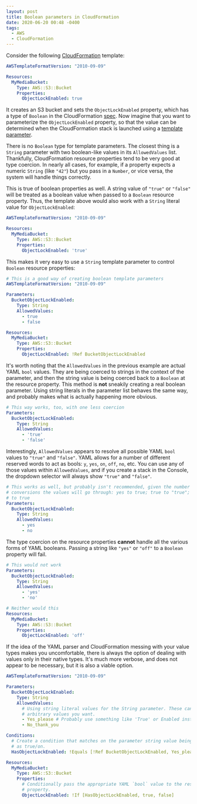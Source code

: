```yaml
---
layout: post
title: Boolean parameters in CloudFormation
date: 2020-06-20 00:48 -0400
tags:
  - AWS
  - CloudFormation
---
```


Consider the following [CloudFormation](https://aws.amazon.com/cloudformation/) template:

```yaml
AWSTemplateFormatVersion: "2010-09-09"

Resources:
  MyMediaBucket:
    Type: AWS::S3::Bucket
    Properties:
      ObjectLockEnabled: true
```

It creates an S3 bucket and sets the `ObjectLockEnabled` property, which has a type of `Boolean` in the CloudFormation [spec](https://docs.aws.amazon.com/AWSCloudFormation/latest/UserGuide/aws-properties-s3-bucket.html#cfn-s3-bucket-objectlockenabled). Now imagine that you want to parameterize the `ObjectLockEnabled` property, so that the value can be determined when the CloudFormation stack is launched using a [template parameter](https://docs.aws.amazon.com/AWSCloudFormation/latest/UserGuide/parameters-section-structure.html).

There is no `Boolean` type for template parameters. The closest thing is a `String` parameter with two boolean-like values in its `AllowedValues` list. Thankfully, CloudFormation resource properties tend to be very good at type coercion. In nearly all cases, for example, if a property expects a numeric `String` (like `"42"`) but you pass in a `Number`, or vice versa, the system will handle things correctly.

This is true of boolean properties as well. A string value of `"true"` or `"false"` will be treated as a boolean value when passed to a `Boolean` resource property. Thus, the template above would also work with a `String` literal value for `ObjectLockEnabled`:

```yaml
AWSTemplateFormatVersion: "2010-09-09"

Resources:
  MyMediaBucket:
    Type: AWS::S3::Bucket
    Properties:
      ObjectLockEnabled: 'true'
```

This makes it very easy to use a `String` template parameter to control `Boolean` resource properties:

```yaml
# This is a good way of creating boolean template parameters
AWSTemplateFormatVersion: "2010-09-09"

Parameters:
  BucketObjectLockEnabled:
    Type: String
    AllowedValues:
      - true
      - false

Resources:
  MyMediaBucket:
    Type: AWS::S3::Bucket
    Properties:
      ObjectLockEnabled: !Ref BucketObjectLockEnabled
```

It's worth noting that the `AllowedValues` in the previous example are actual YAML `bool` values. They are being coerced to strings in the context of the parameter, and then the string value is being coerced back to a `Boolean` at the resource property. This method is **not** sneakily creating a real boolean parameter. Using string literals in the parameter list behaves the same way, and probably makes what is actually happening more obvious.

```yaml
# This way works, too, with one less coercion
Parameters:
  BucketObjectLockEnabled:
    Type: String
    AllowedValues:
      - 'true'
      - 'false'
```

Interestingly, `AllowedValues` appears to resolve all possible YAML `bool` values to `"true"` and `"false"`. YAML allows for a number of different reserved words to act as bools: `y`, `yes`, `on`, `off`, `no`, etc. You can use any of those values within `AllowedValues`, and if you create a stack in the Console, the dropdown selector will always show `"true"` and `"false"`.

```yaml
# This works as well, but probably isn't recommended, given the number of
# conversions the values will go through: yes to true; true to "true"; "true"
# to true
Parameters:
  BucketObjectLockEnabled:
    Type: String
    AllowedValues:
      - yes
      - no
```

The type coercion on the resource properties **cannot** handle all the various forms of YAML booleans. Passing a string like `"yes"` or `"off"` to a `Boolean` property will fail.

```yaml
# This would not work
Parameters:
  BucketObjectLockEnabled:
    Type: String
    AllowedValues:
      - 'yes'
      - 'no'
```

```yaml
# Neither would this
Resources:
  MyMediaBucket:
    Type: AWS::S3::Bucket
    Properties:
      ObjectLockEnabled: 'off'
```

If the idea of the YAML parser and CloudFormation messing with your value types makes you uncomfortable, there is always the option of dealing with values only in their native types. It's much more verbose, and does not appear to be necessary, but it is also a viable option.

```yaml
AWSTemplateFormatVersion: "2010-09-09"

Parameters:
  BucketObjectLockEnabled:
    Type: String
    AllowedValues:
      # Using string literal values for the String parameter. These can be any
      # arbitrary values you want.
      - Yes_please # Probably use something like 'True' or Enabled instead
      - No_thank_you

Conditions:
  # Create a condition that matches on the parameter string value being treated
  # as true/on.
  HasObjectLockEnabled: !Equals [!Ref BucketObjectLockEnabled, Yes_please]

Resources:
  MyMediaBucket:
    Type: AWS::S3::Bucket
    Properties:
      # Conditionally pass the appropriate YAML `bool` value to the resource
      # property.
      ObjectLockEnabled: !If [HasObjectLockEnabled, true, false]
```
